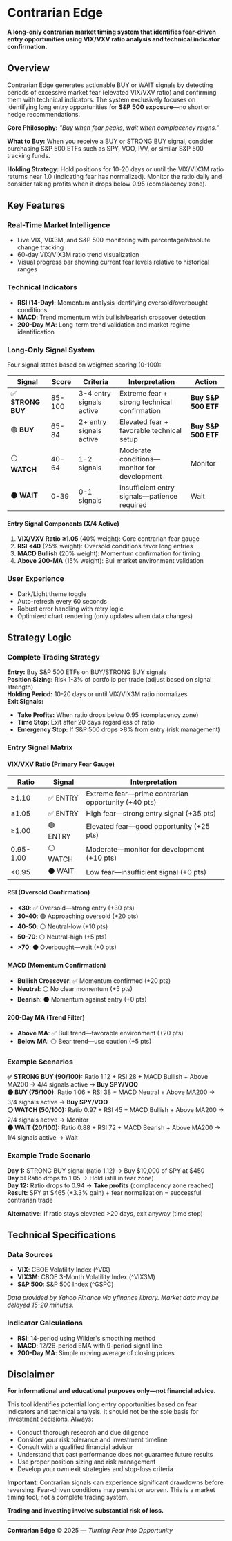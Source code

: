# Contrarian Edge

**A long-only contrarian market timing system that identifies fear-driven entry opportunities using VIX/VXV ratio analysis and technical indicator confirmation.**

## Overview

Contrarian Edge generates actionable BUY or WAIT signals by detecting periods of excessive market fear (elevated VIX/VXV ratio) and confirming them with technical indicators. The system exclusively focuses on identifying long entry opportunities for **S&P 500 exposure**—no short or hedge recommendations.

**Core Philosophy:** _"Buy when fear peaks, wait when complacency reigns."_

**What to Buy:** When you receive a BUY or STRONG BUY signal, consider purchasing S&P 500 ETFs such as SPY, VOO, IVV, or similar S&P 500 tracking funds.

**Holding Strategy:** Hold positions for 10-20 days or until the VIX/VIX3M ratio returns near 1.0 (indicating fear has normalized). Monitor the ratio daily and consider taking profits when it drops below 0.95 (complacency zone).

## Key Features

### Real-Time Market Intelligence

- Live VIX, VIX3M, and S&P 500 monitoring with percentage/absolute change tracking
- 60-day VIX/VIX3M ratio trend visualization
- Visual progress bar showing current fear levels relative to historical ranges

### Technical Indicators

- **RSI (14-Day)**: Momentum analysis identifying oversold/overbought conditions
- **MACD**: Trend momentum with bullish/bearish crossover detection
- **200-Day MA**: Long-term trend validation and market regime identification

### Long-Only Signal System

Four signal states based on weighted scoring (0-100):

| Signal            | Score  | Criteria                 | Interpretation                               | Action              |
| ----------------- | ------ | ------------------------ | -------------------------------------------- | ------------------- |
| ✅ **STRONG BUY** | 85-100 | 3-4 entry signals active | Extreme fear + strong technical confirmation | **Buy S&P 500 ETF** |
| 🟢 **BUY**        | 65-84  | 2+ entry signals active  | Elevated fear + favorable technical setup    | **Buy S&P 500 ETF** |
| ⚪ **WATCH**      | 40-64  | 1-2 signals              | Moderate conditions—monitor for development  | Monitor             |
| ⚫ **WAIT**       | 0-39   | 0-1 signals              | Insufficient entry signals—patience required | Wait                |

#### Entry Signal Components (X/4 Active)

1. **VIX/VXV Ratio ≥1.05** (40% weight): Core contrarian fear gauge
2. **RSI <40** (25% weight): Oversold conditions favor long entries
3. **MACD Bullish** (20% weight): Momentum confirmation for timing
4. **Above 200-MA** (15% weight): Bull market environment validation

### User Experience

- Dark/Light theme toggle
- Auto-refresh every 60 seconds
- Robust error handling with retry logic
- Optimized chart rendering (only updates when data changes)

## Strategy Logic

### Complete Trading Strategy

**Entry:** Buy S&P 500 ETFs on BUY/STRONG BUY signals  
**Position Sizing:** Risk 1-3% of portfolio per trade (adjust based on signal strength)  
**Holding Period:** 10-20 days or until VIX/VIX3M ratio normalizes  
**Exit Signals:**

- **Take Profits:** When ratio drops below 0.95 (complacency zone)
- **Time Stop:** Exit after 20 days regardless of ratio
- **Emergency Stop:** If S&P 500 drops >8% from entry (risk management)

### Entry Signal Matrix

#### VIX/VXV Ratio (Primary Fear Gauge)

| Ratio     | Signal   | Interpretation                                      |
| --------- | -------- | --------------------------------------------------- |
| ≥1.10     | ✅ ENTRY | Extreme fear—prime contrarian opportunity (+40 pts) |
| ≥1.05     | ✅ ENTRY | High fear—strong entry signal (+35 pts)             |
| ≥1.00     | 🟢 ENTRY | Elevated fear—good opportunity (+25 pts)            |
| 0.95-1.00 | ⚪ WATCH | Moderate—monitor for development (+10 pts)          |
| <0.95     | ⚫ WAIT  | Low fear—insufficient signal (+0 pts)               |

#### RSI (Oversold Confirmation)

- **<30**: ✅ Oversold—strong entry (+30 pts)
- **30-40**: 🟢 Approaching oversold (+20 pts)
- **40-50**: ⚪ Neutral-low (+10 pts)
- **50-70**: ⚪ Neutral-high (+5 pts)
- **>70**: ⚫ Overbought—wait (+0 pts)

#### MACD (Momentum Confirmation)

- **Bullish Crossover**: ✅ Momentum confirmed (+20 pts)
- **Neutral**: ⚪ No clear momentum (+5 pts)
- **Bearish**: ⚫ Momentum against entry (+0 pts)

#### 200-Day MA (Trend Filter)

- **Above MA**: ✅ Bull trend—favorable environment (+20 pts)
- **Below MA**: ⚪ Bear trend—use caution (+5 pts)

### Example Scenarios

**✅ STRONG BUY (90/100):** Ratio 1.12 + RSI 28 + MACD Bullish + Above MA200 → 4/4 signals active → **Buy SPY/VOO**  
**🟢 BUY (75/100):** Ratio 1.06 + RSI 38 + MACD Neutral + Above MA200 → 3/4 signals active → **Buy SPY/VOO**  
**⚪ WATCH (50/100):** Ratio 0.97 + RSI 45 + MACD Bullish + Above MA200 → 2/4 signals active → Monitor  
**⚫ WAIT (20/100):** Ratio 0.88 + RSI 72 + MACD Bearish + Above MA200 → 1/4 signals active → Wait

### Example Trade Scenario

**Day 1:** STRONG BUY signal (ratio 1.12) → Buy $10,000 of SPY at $450  
**Day 5:** Ratio drops to 1.05 → Hold (still in fear zone)  
**Day 12:** Ratio drops to 0.94 → **Take profits** (complacency zone reached)  
**Result:** SPY at $465 (+3.3% gain) + fear normalization = successful contrarian trade

**Alternative:** If ratio stays elevated >20 days, exit anyway (time stop)

## Technical Specifications

### Data Sources

- **VIX**: CBOE Volatility Index (^VIX)
- **VIX3M**: CBOE 3-Month Volatility Index (^VIX3M)
- **S&P 500**: S&P 500 Index (^GSPC)

_Data provided by Yahoo Finance via yfinance library. Market data may be delayed 15-20 minutes._

### Indicator Calculations

- **RSI**: 14-period using Wilder's smoothing method
- **MACD**: 12/26-period EMA with 9-period signal line
- **200-Day MA**: Simple moving average of closing prices

## Disclaimer

**For informational and educational purposes only—not financial advice.**

This tool identifies potential long entry opportunities based on fear indicators and technical analysis. It should not be the sole basis for investment decisions. Always:

- Conduct thorough research and due diligence
- Consider your risk tolerance and investment timeline
- Consult with a qualified financial advisor
- Understand that past performance does not guarantee future results
- Use proper position sizing and risk management
- Develop your own exit strategies and stop-loss criteria

**Important**: Contrarian signals can experience significant drawdowns before reversing. Fear-driven conditions may persist or worsen. This is a market timing tool, not a complete trading system.

**Trading and investing involve substantial risk of loss.**

---

**Contrarian Edge** © 2025 — _Turning Fear Into Opportunity_
